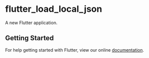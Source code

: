 # flutter_load_local_json

A new Flutter application.

## Getting Started

For help getting started with Flutter, view our online
[documentation](https://flutter.io/).
